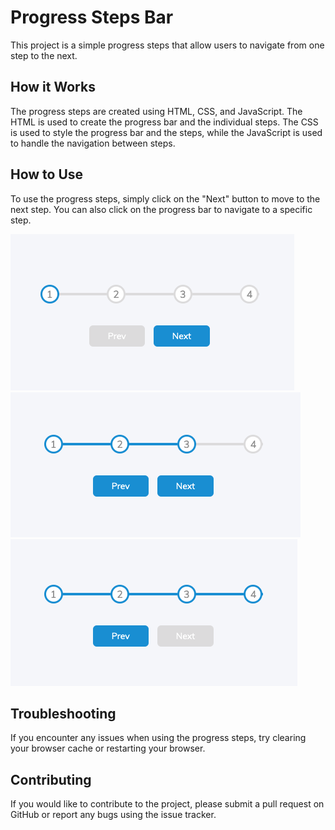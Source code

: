 # Progress Steps Bar

This project is a simple progress steps that allow users to navigate from one step to the next.

## How it Works

The progress steps are created using HTML, CSS, and JavaScript. The HTML is used to create the progress bar and the individual steps. The CSS is used to style the progress bar and the steps, while the JavaScript is used to handle the navigation between steps.

## How to Use

To use the progress steps, simply click on the "Next" button to move to the next step. You can also click on the progress bar to navigate to a specific step.

![progress step 1](./images/img-1.png)
![progress step 1](./images/img-2.png)
![progress step 1](./images/img-3.png)

## Troubleshooting

If you encounter any issues when using the progress steps, try clearing your browser cache or restarting your browser.

## Contributing

If you would like to contribute to the project, please submit a pull request on GitHub or report any bugs using the issue tracker.

